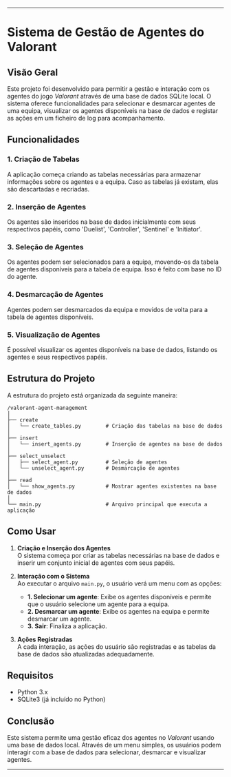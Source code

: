 
---

# Sistema de Gestão de Agentes do Valorant

## Visão Geral

Este projeto foi desenvolvido para permitir a gestão e interação com os agentes do jogo *Valorant* através de uma base de dados SQLite local. O sistema oferece funcionalidades para selecionar e desmarcar agentes de uma equipa, visualizar os agentes disponíveis na base de dados e registar as ações em um ficheiro de log para acompanhamento.

## Funcionalidades

### 1. **Criação de Tabelas**  
A aplicação começa criando as tabelas necessárias para armazenar informações sobre os agentes e a equipa. Caso as tabelas já existam, elas são descartadas e recriadas.

### 2. **Inserção de Agentes**  
Os agentes são inseridos na base de dados inicialmente com seus respectivos papéis, como 'Duelist', 'Controller', 'Sentinel' e 'Initiator'.

### 3. **Seleção de Agentes**  
Os agentes podem ser selecionados para a equipa, movendo-os da tabela de agentes disponíveis para a tabela de equipa. Isso é feito com base no ID do agente.

### 4. **Desmarcação de Agentes**  
Agentes podem ser desmarcados da equipa e movidos de volta para a tabela de agentes disponíveis.

### 5. **Visualização de Agentes**  
É possível visualizar os agentes disponíveis na base de dados, listando os agentes e seus respectivos papéis.

## Estrutura do Projeto

A estrutura do projeto está organizada da seguinte maneira:

```
/valorant-agent-management
│
├── create
│   └── create_tables.py        # Criação das tabelas na base de dados
│
├── insert
│   └── insert_agents.py        # Inserção de agentes na base de dados
│
├── select_unselect
│   ├── select_agent.py         # Seleção de agentes
│   └── unselect_agent.py       # Desmarcação de agentes
│
├── read
│   └── show_agents.py          # Mostrar agentes existentes na base de dados
│
└── main.py                     # Arquivo principal que executa a aplicação
```

## Como Usar

1. **Criação e Inserção dos Agentes**  
   O sistema começa por criar as tabelas necessárias na base de dados e inserir um conjunto inicial de agentes com seus papéis.

2. **Interação com o Sistema**  
   Ao executar o arquivo `main.py`, o usuário verá um menu com as opções:
   - **1. Selecionar um agente**: Exibe os agentes disponíveis e permite que o usuário selecione um agente para a equipa.
   - **2. Desmarcar um agente**: Exibe os agentes na equipa e permite desmarcar um agente.
   - **3. Sair**: Finaliza a aplicação.

3. **Ações Registradas**  
   A cada interação, as ações do usuário são registradas e as tabelas da base de dados são atualizadas adequadamente.

## Requisitos

- Python 3.x
- SQLite3 (já incluído no Python)

## Conclusão

Este sistema permite uma gestão eficaz dos agentes no *Valorant* usando uma base de dados local. Através de um menu simples, os usuários podem interagir com a base de dados para selecionar, desmarcar e visualizar agentes.

---